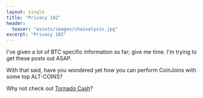 ```yaml
---
layout: single
title: "Privacy 102"
header:
  teaser: "assets/images/chainalysis.jpg"
excerpt: "Privacy 102"
---
```


I've given a lot of BTC specific information so far; give me time.  I'm trying to get these posts out ASAP.

With that said, have you wondered yet how you can perform CoinJoins with some top ALT-COINS?  

Why not check out [Tornado Cash](https://tornado.cash/)?
<img src="{{ site.url }}{{ site.baseurl }}/assets/images/tornado_supported_networks.png" alt="" class="full">
